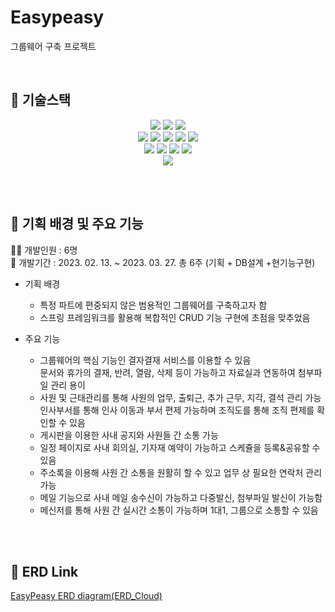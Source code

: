 # Easypeasy
그룹웨어 구축 프로젝트

<br>

:seedling: 기술스택
----
<div align=center>
  <img src="https://img.shields.io/badge/java-007396?style=for-the-badge&logo=java&logoColor=white">
  <img src="https://img.shields.io/badge/oracle-F80000?style=for-the-badge&logo=oracle&logoColor=white">
  <img src="https://img.shields.io/badge/apache tomcat-F8DC75?style=for-the-badge&logo=apachetomcat&logoColor=white">
  <br>
  <img src="https://img.shields.io/badge/html5-E34F26?style=for-the-badge&logo=html5&logoColor=white">
  <img src="https://img.shields.io/badge/css-1572B6?style=for-the-badge&logo=css3&logoColor=white"> 
  <img src="https://img.shields.io/badge/javascript-F7DF1E?style=for-the-badge&logo=javascript&logoColor=black"> 
  <img src="https://img.shields.io/badge/jquery-0769AD?style=for-the-badge&logo=jquery&logoColor=white">
  <img src="https://img.shields.io/badge/bootstrap-7952B3?style=for-the-badge&logo=bootstrap&logoColor=white">
  <br>
  <img src="https://img.shields.io/badge/spring-6DB33F?style=for-the-badge&logo=spring&logoColor=white">
  <img src="https://img.shields.io/badge/maven-C71A36?style=for-the-badge&logo=apachemaven&logoColor=white">
  <img src="https://img.shields.io/badge/Eclipse%20IDE-2C2255.svg?&style=for-the-badge&logo=Eclipse%20IDE&logoColor=white">
  <img src="https://img.shields.io/badge/VS code-007ACC?style=for-the-badge&logo=visualstudiocode&logoColor=white">
  <br>
  <img src="https://img.shields.io/badge/github-181717?style=for-the-badge&logo=github&logoColor=white">
</div>

<br><br>

:dart: 기획 배경 및 주요 기능
---- 
:ok_woman: 개발인원 : 6명  
:date: 개발기간 : 2023. 02. 13. ~ 2023. 03. 27. 총 6주 (기획 + DB설계 +현기능구현)

- 기획 배경
  - 특정 파트에 편중되지 않은 범용적인 그룹웨어를 구축하고자 함
  - 스프링 프레임워크를 활용해 복합적인 CRUD 기능 구현에 초점을 맞추었음
    
- 주요 기능
  - 그룹웨어의 핵심 기능인 결자결재 서비스를 이용할 수 있음  
    문서와 휴가의 결재, 반려, 열람, 삭제 등이 가능하고 자료실과 연동하여 첨부파일 관리 용이  
  - 사원 및 근태관리를 통해 사원의 업무, 출퇴근, 추가 근무, 지각, 결석 관리 가능  
    인사부서를 통해 인사 이동과 부서 편제 가능하며 조직도를 통해 조직 편제를 확인할 수 있음  
  - 게시판을 이용한 사내 공지와 사원들 간 소통 가능
  - 일정 페이지로 사내 회의실, 기자재 예약이 가능하고 스케쥴을 등록&공유할 수 있음
  - 주소록을 이용해 사원 간 소통을 원활히 할 수 있고 업무 상 필요한 연락처 관리 가능
  - 메일 기능으로 사내 메일 송수신이 가능하고 다중발신, 첨부파일 발신이 가능함
  - 메신저를 통해 사원 간 실시간 소통이 가능하며 1대1, 그룹으로 소통할 수 있음

<br><br>

:gift: ERD Link
----
[EasyPeasy ERD diagram(ERD_Cloud)](https://www.erdcloud.com/d/3HBPw8xrmT27qiKr5)
